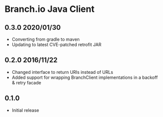 # Branch.io Java Client

## 0.3.0 2020/01/30

* Converting from gradle to maven
* Updating to latest CVE-patched retrofit JAR

## 0.2.0 2016/11/22

* Changed interface to return URIs instead of URLs
* Added support for wrapping BranchClient implementations in a backoff & retry facade

## 0.1.0

* Initial release
